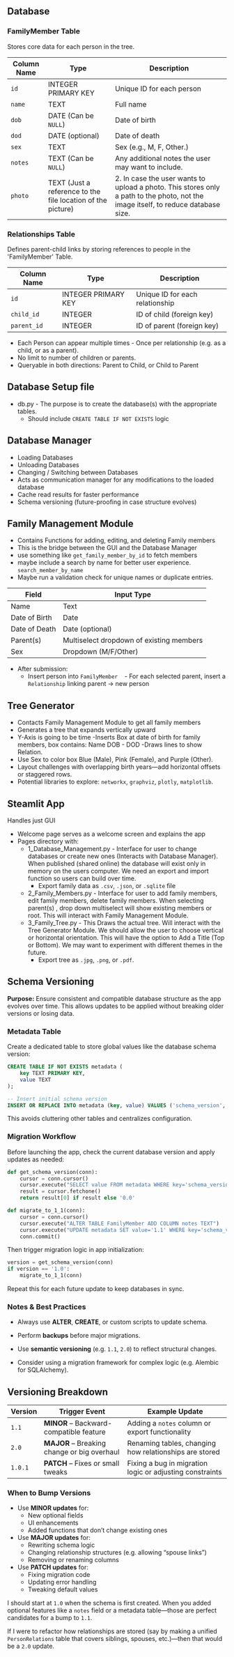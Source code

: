 ## Database 
### FamilyMember Table

Stores core data for each person in the tree.

| Column Name | Type                                                        | Description                                                                                                                                   |
| ----------- | ----------------------------------------------------------- | --------------------------------------------------------------------------------------------------------------------------------------------- |
| `id`        | INTEGER PRIMARY KEY                                         | Unique ID for each person                                                                                                                     |
| `name`      | TEXT                                                        | Full name                                                                                                                                     |
| `dob`       | DATE (Can be `NULL`)                                        | Date of birth                                                                                                                                 |
| `dod`       | DATE (optional)                                             | Date of death                                                                                                                                 |
| `sex`       | TEXT                                                        | Sex (e.g., M, F, Other.)                                                                                                                       |
| `notes`     | TEXT (Can be `NULL`)                                        | Any additional notes the user may want to include.                                                                                            |
| `photo`     | TEXT (Just a reference to the file location of the picture) | 2. In case the user wants to upload a photo. This stores only a path to the photo, not the image itself, to reduce database size. |

### Relationships Table

Defines parent-child links by storing references to people in the 'FamilyMember' Table.

| Column Name | Type                | Description                     |
| ----------- | ------------------- | ------------------------------- |
| `id`        | INTEGER PRIMARY KEY | Unique ID for each relationship |
| `child_id`  | INTEGER             | ID of child (foreign key)       |
| `parent_id` | INTEGER             | ID of parent (foreign key)      |

- Each Person can appear multiple times - Once per relationship (e.g. as a child, or as a parent).
- No limit to number of children or parents.
- Queryable in both directions: Parent to Child, or Child to Parent

## Database Setup file 
- db.py - The purpose is to create the database(s) with the appropriate tables.
	- Should include `CREATE TABLE IF NOT EXISTS` logic
## Database Manager 
- Loading Databases 
- Unloading Databases 
- Changing / Switching between Databases 
- Acts as communication manager for any modifications to the loaded database 
- Cache read results for faster performance
- Schema versioning (future-proofing in case structure evolves)

## Family Management Module 
- Contains Functions for adding, editing, and deleting Family members 
- This is the bridge between the GUI and the Database Manager 
- use something like `get_family_member_by_id` to fetch members
- maybe include a search by name for better user experience. `search_member_by_name`
- Maybe run a validation check for unique names or duplicate entries.

| Field         | Input Type                               |
| ------------- | ---------------------------------------- |
| Name          | Text                                     |
| Date of Birth | Date                                     |
| Date of Death | Date (optional)                          |
| Parent(s)     | Multiselect dropdown of existing members |
| Sex           | Dropdown (M/F/Other)                     |
- After submission: 
	 - Insert person into `FamilyMember` 
	  - For each selected parent, insert a `Relationship` linking parent → new person

## Tree Generator 
- Contacts Family Management Module to get all family members 
- Generates a tree that expands vertically upward 
- Y-Axis is going to be time -Inserts Box at date of birth for family members, box contains: Name DOB - DOD -Draws lines to show Relation.
- Use Sex to color box Blue (Male), Pink (Female), and Purple (Other).
- Layout challenges with overlapping birth years—add horizontal offsets or staggered rows.
- Potential libraries to explore: `networkx`, `graphviz`, `plotly`, `matplotlib`.

## Steamlit App 
Handles just GUI 
- Welcome page serves as a welcome screen and explains the app 
- Pages directory with: 
	-  1_Database_Management.py - Interface for user to change databases or create new ones (Interacts with Database Manager). When published (shared online) the database will exist only in memory on the users computer. We need an export and import function so users can build over time.
		- Export family data as `.csv`, `.json`, or `.sqlite` file
	-  2_Family_Members.py - Interface for user to add family members, edit family members, delete family members. When selecting parent(s) , drop down multiselect will show existing members or root. This will interact with Family Management Module. 
	-  3_Family_Tree.py - This Draws the actual tree. Will interact with the Tree Generator Module. We should allow the user to choose vertical or horizontal orientation. This will have the option to Add a Title (Top or Bottom). We may want to experiment with different themes in the future.
		- Export tree as `.jpg`, `.png`, or `.pdf`.

## Schema Versioning

**Purpose:** Ensure consistent and compatible database structure as the app evolves over time. This allows updates to be applied without breaking older versions or losing data.

### Metadata Table

Create a dedicated table to store global values like the database schema version:

``` sql
CREATE TABLE IF NOT EXISTS metadata (
    key TEXT PRIMARY KEY,
    value TEXT
);

-- Insert initial schema version
INSERT OR REPLACE INTO metadata (key, value) VALUES ('schema_version', '1.0');
```

This avoids cluttering other tables and centralizes configuration.

### Migration Workflow

Before launching the app, check the current database version and apply updates as needed:

``` python
def get_schema_version(conn):
    cursor = conn.cursor()
    cursor.execute("SELECT value FROM metadata WHERE key='schema_version'")
    result = cursor.fetchone()
    return result[0] if result else '0.0'

def migrate_to_1_1(conn):
    cursor = conn.cursor()
    cursor.execute("ALTER TABLE FamilyMember ADD COLUMN notes TEXT")
    cursor.execute("UPDATE metadata SET value='1.1' WHERE key='schema_version'")
    conn.commit()
```

Then trigger migration logic in app initialization:

``` python
version = get_schema_version(conn)
if version == '1.0':
    migrate_to_1_1(conn)
```

Repeat this for each future update to keep databases in sync.

### Notes & Best Practices

- Always use **ALTER**, **CREATE**, or custom scripts to update schema.
    
- Perform **backups** before major migrations.
    
- Use **semantic versioning** (e.g. `1.1`, `2.0`) to reflect structural changes.
    
- Consider using a migration framework for complex logic (e.g. Alembic for SQLAlchemy).

## Versioning Breakdown

| Version | Trigger Event                               | Example Update                                           |
| ------- | ------------------------------------------- | -------------------------------------------------------- |
| `1.1`   | **MINOR** – Backward-compatible feature     | Adding a `notes` column or export functionality          |
| `2.0`   | **MAJOR** – Breaking change or big overhaul | Renaming tables, changing how relationships are stored   |
| `1.0.1` | **PATCH** – Fixes or small tweaks           | Fixing a bug in migration logic or adjusting constraints |

### When to Bump Versions

- Use **MINOR updates** for:    
    - New optional fields
    - UI enhancements
    - Added functions that don’t change existing ones
- Use **MAJOR updates** for:
    - Rewriting schema logic
    - Changing relationship structures (e.g. allowing “spouse links”)
    - Removing or renaming columns
- Use **PATCH updates** for:
    - Fixing migration code
    - Updating error handling
    - Tweaking default values

I should start at `1.0` when the schema is first created. When you added optional features like a `notes` field or a metadata table—those are perfect candidates for a bump to `1.1`.

If I were to refactor how relationships are stored (say by making a unified `PersonRelations` table that covers siblings, spouses, etc.)—then that would be a `2.0` update.